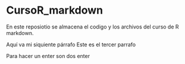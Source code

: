 # CursoR_markdown

En este reposiotio se almacena el codigo y los archivos del curso de R markdown.

Aquí va mi siquiente párrafo Este es el tercer parrafo

Para hacer un enter son dos enter
